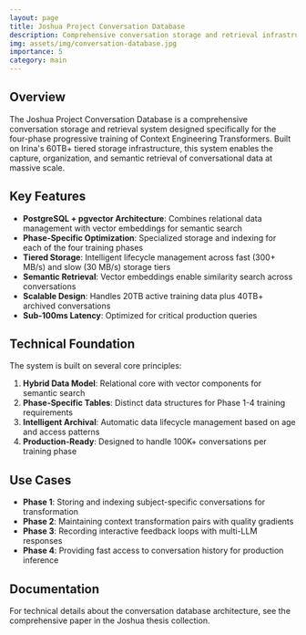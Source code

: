 ```yaml
---
layout: page
title: Joshua Project Conversation Database
description: Comprehensive conversation storage and retrieval infrastructure for progressive CET training
img: assets/img/conversation-database.jpg
importance: 5
category: main
---
```


## Overview

The Joshua Project Conversation Database is a comprehensive conversation storage and retrieval system designed specifically for the four-phase progressive training of Context Engineering Transformers. Built on Irina's 60TB+ tiered storage infrastructure, this system enables the capture, organization, and semantic retrieval of conversational data at massive scale.

## Key Features

- **PostgreSQL + pgvector Architecture**: Combines relational data management with vector embeddings for semantic search
- **Phase-Specific Optimization**: Specialized storage and indexing for each of the four training phases
- **Tiered Storage**: Intelligent lifecycle management across fast (300+ MB/s) and slow (30 MB/s) storage tiers
- **Semantic Retrieval**: Vector embeddings enable similarity search across conversations
- **Scalable Design**: Handles 20TB active training data plus 40TB+ archived conversations
- **Sub-100ms Latency**: Optimized for critical production queries

## Technical Foundation

The system is built on several core principles:

1. **Hybrid Data Model**: Relational core with vector components for semantic search
2. **Phase-Specific Tables**: Distinct data structures for Phase 1-4 training requirements
3. **Intelligent Archival**: Automatic data lifecycle management based on age and access patterns
4. **Production-Ready**: Designed to handle 100K+ conversations per training phase

## Use Cases

- **Phase 1**: Storing and indexing subject-specific conversations for transformation
- **Phase 2**: Maintaining context transformation pairs with quality gradients
- **Phase 3**: Recording interactive feedback loops with multi-LLM responses
- **Phase 4**: Providing fast access to conversation history for production inference

## Documentation

For technical details about the conversation database architecture, see the comprehensive paper in the Joshua thesis collection.
